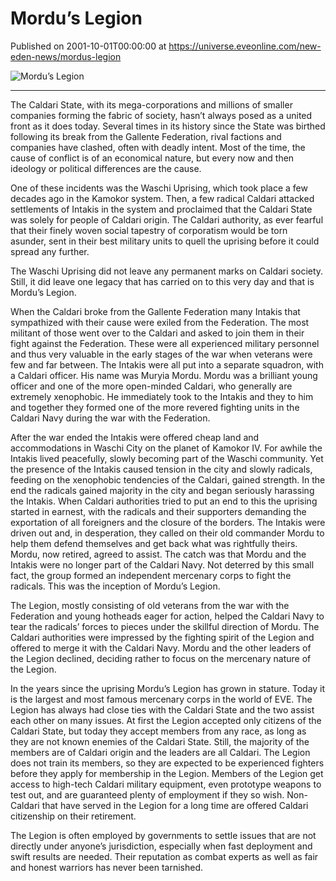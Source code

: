 # Mordu’s Legion
Published on 2001-10-01T00:00:00 at https://universe.eveonline.com/new-eden-news/mordus-legion

![Mordu’s Legion](https://web.ccpgamescdn.com/communityassets/img/chronicles/chronicleImage/mleg.jpg)

---

The Caldari State, with its mega-corporations and millions of smaller companies forming the fabric of society, hasn’t always posed as a united front as it does today. Several times in its history since the State was birthed following its break from the Gallente Federation, rival factions and companies have clashed, often with deadly intent. Most of the time, the cause of conflict is of an economical nature, but every now and then ideology or political differences are the cause.

One of these incidents was the Waschi Uprising, which took place a few decades ago in the Kamokor system. Then, a few radical Caldari attacked settlements of Intakis in the system and proclaimed that the Caldari State was solely for people of Caldari origin. The Caldari authority, as ever fearful that their finely woven social tapestry of corporatism would be torn asunder, sent in their best military units to quell the uprising before it could spread any further.

The Waschi Uprising did not leave any permanent marks on Caldari society. Still, it did leave one legacy that has carried on to this very day and that is Mordu’s Legion.

When the Caldari broke from the Gallente Federation many Intakis that sympathized with their cause were exiled from the Federation. The most militant of those went over to the Caldari and asked to join them in their fight against the Federation. These were all experienced military personnel and thus very valuable in the early stages of the war when veterans were few and far between. The Intakis were all put into a separate squadron, with a Caldari officer. His name was Muryia Mordu. Mordu was a brilliant young officer and one of the more open-minded Caldari, who generally are extremely xenophobic. He immediately took to the Intakis and they to him and together they formed one of the more revered fighting units in the Caldari Navy during the war with the Federation.

After the war ended the Intakis were offered cheap land and accommodations in Waschi City on the planet of Kamokor IV. For awhile the Intakis lived peacefully, slowly becoming part of the Waschi community. Yet the presence of the Intakis caused tension in the city and slowly radicals, feeding on the xenophobic tendencies of the Caldari, gained strength. In the end the radicals gained majority in the city and began seriously harassing the Intakis. When Caldari authorities tried to put an end to this the uprising started in earnest, with the radicals and their supporters demanding the exportation of all foreigners and the closure of the borders. The Intakis were driven out and, in desperation, they called on their old commander Mordu to help them defend themselves and get back what was rightfully theirs. Mordu, now retired, agreed to assist. The catch was that Mordu and the Intakis were no longer part of the Caldari Navy. Not deterred by this small fact, the group formed an independent mercenary corps to fight the radicals. This was the inception of Mordu’s Legion.

The Legion, mostly consisting of old veterans from the war with the Federation and young hotheads eager for action, helped the Caldari Navy to tear the radicals’ forces to pieces under the skillful direction of Mordu. The Caldari authorities were impressed by the fighting spirit of the Legion and offered to merge it with the Caldari Navy. Mordu and the other leaders of the Legion declined, deciding rather to focus on the mercenary nature of the Legion.

In the years since the uprising Mordu’s Legion has grown in stature. Today it is the largest and most famous mercenary corps in the world of EVE. The Legion has always had close ties with the Caldari State and the two assist each other on many issues. At first the Legion accepted only citizens of the Caldari State, but today they accept members from any race, as long as they are not known enemies of the Caldari State. Still, the majority of the members are of Caldari origin and the leaders are all Caldari. The Legion does not train its members, so they are expected to be experienced fighters before they apply for membership in the Legion. Members of the Legion get access to high-tech Caldari military equipment, even prototype weapons to test out, and are guaranteed plenty of employment if they so wish. Non-Caldari that have served in the Legion for a long time are offered Caldari citizenship on their retirement.

The Legion is often employed by governments to settle issues that are not directly under anyone’s jurisdiction, especially when fast deployment and swift results are needed. Their reputation as combat experts as well as fair and honest warriors has never been tarnished.

